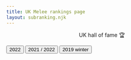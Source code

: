 ```yaml
---
title: UK Melee rankings page
layout: subranking.njk
---
```


<p style="text-align: center;">UK hall of fame 🏆</p>

<div class="rankingbtn">
  <button class="btn" id="uk22">2022</button>
  <button class="btn" id="uk21">2021 / 2022</button>
  <button class="btn" id="uk19">2019 winter</button>
</div>